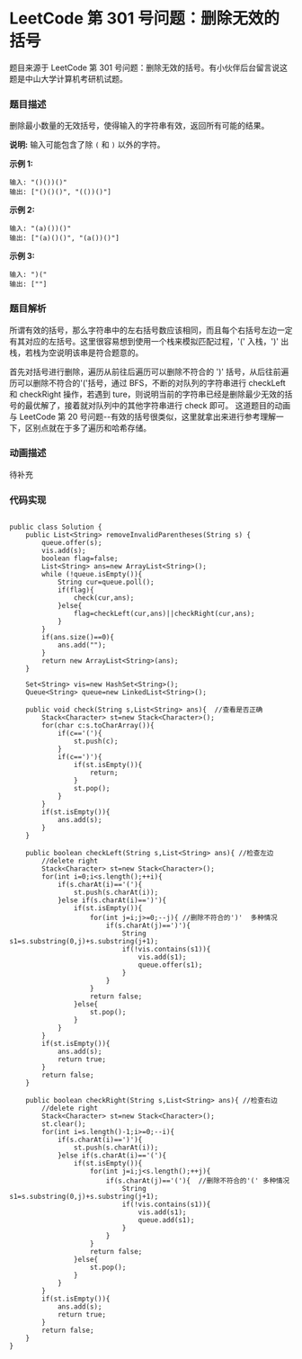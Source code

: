 # LeetCode 第 301 号问题：删除无效的括号


>


题目来源于 LeetCode 第 301 号问题：删除无效的括号。有小伙伴后台留言说这题是中山大学计算机考研机试题。

### 题目描述

删除最小数量的无效括号，使得输入的字符串有效，返回所有可能的结果。

**说明:** 输入可能包含了除 `(` 和 `)` 以外的字符。

**示例 1:**

```
输入: "()())()"
输出: ["()()()", "(())()"]
```

**示例 2:**

```
输入: "(a)())()"
输出: ["(a)()()", "(a())()"]
```

**示例 3:**

```
输入: ")("
输出: [""]
```



### 题目解析

所谓有效的括号，那么字符串中的左右括号数应该相同，而且每个右括号左边一定有其对应的左括号。这里很容易想到使用一个栈来模拟匹配过程，'(' 入栈，')' 出栈，若栈为空说明该串是符合题意的。

首先对括号进行删除，遍历从前往后遍历可以删除不符合的 ')' 括号，从后往前遍历可以删除不符合的'('括号，通过 BFS，不断的对队列的字符串进行 checkLeft 和 checkRight 操作，若遇到 ture，则说明当前的字符串已经是删除最少无效的括号的最优解了，接着就对队列中的其他字符串进行 check 即可。
这道题目的动画与 LeetCode 第 20 号问题--有效的括号很类似，这里就拿出来进行参考理解一下，区别点就在于多了遍历和哈希存储。

### 动画描述

待补充

### 代码实现

```

public class Solution {
    public List<String> removeInvalidParentheses(String s) {
        queue.offer(s);
        vis.add(s);
        boolean flag=false;
        List<String> ans=new ArrayList<String>();
        while (!queue.isEmpty()){
            String cur=queue.poll();
            if(flag){
                check(cur,ans);
            }else{
                flag=checkLeft(cur,ans)||checkRight(cur,ans);
            }
        }
        if(ans.size()==0){
            ans.add("");
        }
        return new ArrayList<String>(ans);
    }

    Set<String> vis=new HashSet<String>();
    Queue<String> queue=new LinkedList<String>();

    public void check(String s,List<String> ans){  //查看是否正确
        Stack<Character> st=new Stack<Character>();
        for(char c:s.toCharArray()){
            if(c=='('){
                st.push(c);
            }
            if(c==')'){
                if(st.isEmpty()){
                    return;
                }
                st.pop();
            }
        }
        if(st.isEmpty()){
            ans.add(s);
        }
    }

    public boolean checkLeft(String s,List<String> ans){ //检查左边
        //delete right
        Stack<Character> st=new Stack<Character>();
        for(int i=0;i<s.length();++i){
            if(s.charAt(i)=='('){
                st.push(s.charAt(i));
            }else if(s.charAt(i)==')'){
                if(st.isEmpty()){
                    for(int j=i;j>=0;--j){ //删除不符合的')'  多种情况
                        if(s.charAt(j)==')'){
                            String s1=s.substring(0,j)+s.substring(j+1);
                            if(!vis.contains(s1)){
                                vis.add(s1);
                                queue.offer(s1);
                            }
                        }
                    }
                    return false;
                }else{
                    st.pop();
                }
            }
        }
        if(st.isEmpty()){
            ans.add(s);
            return true;
        }
        return false;
    }

    public boolean checkRight(String s,List<String> ans){ //检查右边
        //delete right
        Stack<Character> st=new Stack<Character>();
        st.clear();
        for(int i=s.length()-1;i>=0;--i){
            if(s.charAt(i)==')'){
                st.push(s.charAt(i));
            }else if(s.charAt(i)=='('){
                if(st.isEmpty()){
                    for(int j=i;j<s.length();++j){
                        if(s.charAt(j)=='('){  //删除不符合的'(' 多种情况
                            String s1=s.substring(0,j)+s.substring(j+1);
                            if(!vis.contains(s1)){
                                vis.add(s1);
                                queue.add(s1);
                            }
                        }
                    }
                    return false;
                }else{
                    st.pop();
                }
            }
        }
        if(st.isEmpty()){
            ans.add(s);
            return true;
        }
        return false;
    }
}


```





